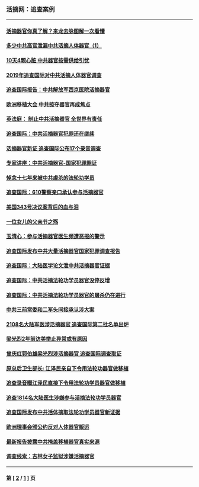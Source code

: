 ### 活摘网：追查案例
---
#### [活摘器官你真了解？来龙去脉图解一次看懂](../../pages/nf5880/n13013820.md?08160430) 
#### [多少中共高官泄漏中共活摘人体器官（1）](../../pages/nf5880/n12671234.md?08160430) 
#### [10天4颗心脏 中共器官按需供给引忧](../../pages/nf5880/n12326366.md?08160430) 
#### [2019年追查国际对中共活摘人体器官调查](../../pages/nf5880/n11917733.md?08160430) 
#### [追查国际报告：中共解放军西京医院活摘器官](../../pages/nf5880/n11838359.md?08160430) 
#### [欧洲移植大会 中共掠夺器官再成焦点](../../pages/nf5880/n11538883.md?08160430) 
#### [英法庭： 制止中共活摘器官 全世界有责任](../../pages/nf5880/n11330691.md?08160430) 
#### [追查国际：中共活摘器官犯罪还在继续](../../pages/nf5880/n11218301.md?08160430) 
#### [活摘器官新证 追查国际公布17个录音调查](../../pages/nf5880/n10897744.md?08160430) 
#### [专家讲座：中共活摘器官-国家犯罪罪证](../../pages/nf5880/n8828153.md?08160430) 
#### [悼念十七年来被中共虐杀的法轮功学员](../../pages/nf5880/n8124823.md?08160430) 
#### [追查国际：610警察亲口承认参与活摘器官](../../pages/nf5880/n8109067.md?08160430) 
#### [美国343号决议案背后的血与泪](../../pages/nf5880/n8020684.md?08160430) 
#### [一位女儿的父亲节之殇](../../pages/nf5880/n8014122.md?08160430) 
#### [玉清心：参与活摘器官医生频遭恶报的警示](../../pages/nf5880/n4637546.md?08160430) 
#### [追查国际发布中共大量活摘器官国家犯罪调查报告](../../pages/nf5880/n4613428.md?08160430) 
#### [追查国际：大陆医学论文泄中共活摘器官证据](../../pages/nf5880/n4608794.md?08160430) 
#### [追查国际：中共活摘法轮功学员器官没停反增](../../pages/nf5880/n4584075.md?08160430) 
#### [追查国际：中共活摘法轮功学员器官的屠杀仍在进行](../../pages/nf5880/n4299154.md?08160430) 
#### [中共三前常委和二军头间接承认涉大案](../../pages/nf5880/n4286244.md?08160430) 
#### [2108名大陆军医涉活摘器官 追查国际第二批名单出炉](../../pages/nf5880/n4284769.md?08160430) 
#### [梁光烈2年前访美举止异常或有原因](../../pages/nf5880/n4279686.md?08160430) 
#### [曾庆红郭伯雄梁光烈涉活摘器官 追查国际调查取证](../../pages/nf5880/n4278462.md?08160430) 
#### [原总后卫生部长: 江泽民亲自下令用法轮功器官做移植](../../pages/nf5880/n4263864.md?08160430) 
#### [追查录音曝江泽民直接下令用法轮功学员器官做移植](../../pages/nf5880/n4261268.md?08160430) 
#### [追查1814名大陆医生涉嫌参与活摘法轮功学员器官](../../pages/nf5880/n4259055.md?08160430) 
#### [追查国际发布中共活体摘取法轮功学员器官新证据](../../pages/nf5880/n4258255.md?08160430) 
#### [欧洲理事会颁公约反对人体器官贩运](../../pages/nf5880/n4206955.md?08160430) 
#### [最新报告披露中共掩盖移植器官真实来源](../../pages/nf5880/n4140084.md?08160430) 
#### [调查线索：吉林女子监狱涉嫌活摘器官](../../pages/nf5880/n4044366.md?08160430) 

---
#### 第 [ [2](./2.md?08160430) / [1](./1.md?08160430) ] 页
